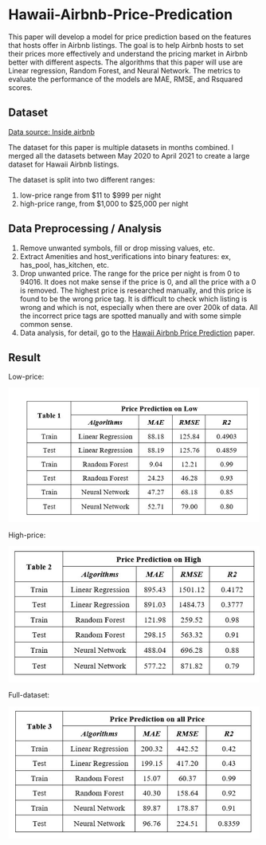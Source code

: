 # Hawaii-Airbnb-Price-Predication

 This paper will develop a model for price prediction
based on the features that hosts offer in Airbnb listings. The goal
is to help Airbnb hosts to set their prices more effectively and
understand the pricing market in Airbnb better with different
aspects. The algorithms that this paper will use are Linear
regression, Random Forest, and Neural Network. The metrics to
evaluate the performance of the models are MAE, RMSE, and Rsquared scores. 

## Dataset
[Data source: Inside airbnb](http://insideairbnb.com/get-the-data.html)

The dataset for this paper is multiple datasets in
months combined. I merged all the datasets between May 2020
to April 2021 to create a large dataset for Hawaii Airbnb
listings.

The dataset is split into two different ranges:

1. low-price range from $11 to $999 per night
2. high-price range, from $1,000 to $25,000 per night

## Data Preprocessing / Analysis
1. Remove unwanted symbols, fill or drop missing values, etc.
2. Extract Amenities and host_verifications into binary features: 
ex, has_pool, has_kitchen, etc. 
3. Drop unwanted price. The range for the price per night is from 0 to 94016. It does not make sense if the price is 0, and all the
price with a 0 is removed. The highest price is researched manually, and this price is found to be the wrong price tag. It is difficult to check which listing is wrong and which is not, especially when there are over 200k of data. All
the incorrect price tags are spotted manually and with some simple common sense. 
4. Data analysis, for detail, go to the [Hawaii Airbnb Price Prediction](https://github.com/selienamei/Hawaii-Airbnb-Price-Predication/blob/main/Hawaii%20Airbnb%20Price%20Prediction.pdf) paper.

## Result

Low-price: 

![Low-price results](https://github.com/selienamei/Hawaii-Airbnb-Price-Predication/blob/main/images/Capture3.JPG)

High-price:

![High-price results](https://github.com/selienamei/Hawaii-Airbnb-Price-Predication/blob/main/images/Capture4.JPG)

Full-dataset:

![All-price results](https://github.com/selienamei/Hawaii-Airbnb-Price-Predication/blob/main/images/Capture5.JPG)


